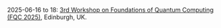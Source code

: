 2025-06-16 to 18: [3rd Workshop on Foundations of Quantum Computing (FQC 2025)](https://www.eventcreate.com/e/fqc2025), Edinburgh, UK.

